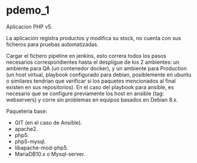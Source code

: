 # pdemo_1
Aplicacion PHP v5.

La aplicación registra productos y modifica su stock, no cuenta con sus ficheros para pruebas automatizadas.

Cargar el fichero pipeline en jenkins, esto correra todos los pasos necesarios correspondientes hasta el despligue de los 2 ambientes: un ambiente para QA (un contenedor docker), y un ambiente para Production (un host virtual, playbook configurado para debian, posiblemente en ubuntu o similares tendrian que verificar si los paquetes mencionados al final existen en sus repositorios).
En el caso del playbook para ansible, es necesario que se configure previamente los host en ansible (tag: webservers) y corre sin problemas en equipos basados en Debian 8.x.

Paqueteria base:
* GIT (en el caso de Ansible).
* apache2.
* php5.
* php5-mysql.
* libapache-mod-php5.
* MariaDB10.x o Mysql-server.
